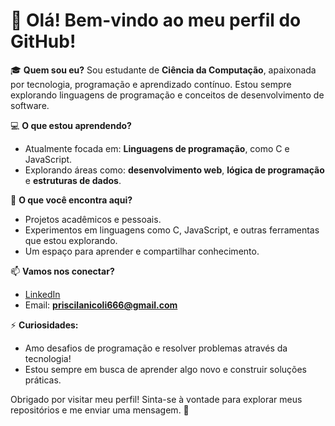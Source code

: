 # 👋 Olá! Bem-vindo ao meu perfil do GitHub!

🎓 **Quem sou eu?** 
Sou estudante de **Ciência da Computação**, apaixonada por tecnologia, programação e aprendizado contínuo. Estou sempre explorando linguagens de programação e conceitos de desenvolvimento de software.

💻 **O que estou aprendendo?**  
- Atualmente focada em: **Linguagens de programação**, como C e JavaScript.  
- Explorando áreas como: **desenvolvimento web**, **lógica de programação** e **estruturas de dados**.

🌟 **O que você encontra aqui?**  
- Projetos acadêmicos e pessoais.  
- Experimentos em linguagens como C, JavaScript, e outras ferramentas que estou explorando.  
- Um espaço para aprender e compartilhar conhecimento.

📫 **Vamos nos conectar?**  
- [LinkedIn](https://www.linkedin.com/in/priscilanicoli)  
- Email: **priscilanicoli666@gmail.com**

⚡ **Curiosidades:**  
- Amo desafios de programação e resolver problemas através da tecnologia!  
- Estou sempre em busca de aprender algo novo e construir soluções práticas.

Obrigado por visitar meu perfil! Sinta-se à vontade para explorar meus repositórios e me enviar uma mensagem. 🚀
